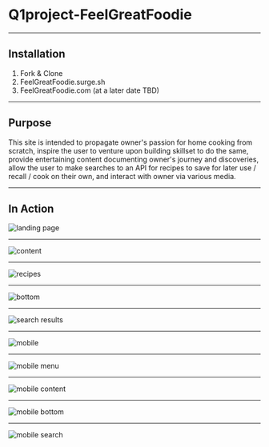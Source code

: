 # Q1project-FeelGreatFoodie
___
## Installation

1. Fork & Clone
2. FeelGreatFoodie.surge.sh
3. FeelGreatFoodie.com  (at a later date TBD)

___

## Purpose

This site is intended to propagate owner's passion for home cooking from scratch, inspire the user to venture upon building skillset to do the same, provide entertaining content documenting owner's journey and discoveries, allow the user to make searches to an API for recipes to save for later use / recall / cook on their own, and interact with owner via various media.

___

## In Action

![landing page](screenshots/full-landing.png?raw=true)

---

![content](screenshots/full-content.png?raw=true)

---

![recipes](screenshots/full-recipes.png?raw=true)

---

![bottom](screenshots/full-bottom-collapsed.png?raw=true)

---

![search results](screenshots/full-search-results.png?raw=true)

---

![mobile](screenshots/mobile-landing.png?raw=true)

---


![mobile menu](screenshots/mobile-menu.png?raw=true)

---

![mobile content](screenshots/mobile-content.png?raw=true)

---

![mobile bottom](screenshots/mobile-bottom.png?raw=true)

---

![mobile search](screenshots/mobile-search.png?raw=true)
